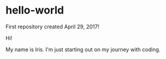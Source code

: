 # hello-world
First repository created April 29, 2017!

Hi!

My name is Iris. I'm just starting out on my journey with coding.
